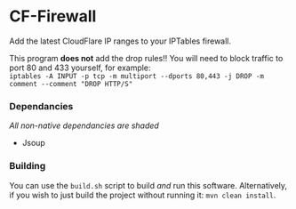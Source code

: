# CF-Firewall

Add the latest CloudFlare IP ranges to your IPTables firewall.

This program <b>does not</b> add the drop rules!! You will need to block traffic to port 80 and 433 yourself, for example:<br>
`iptables -A INPUT -p tcp -m multiport --dports 80,443 -j DROP -m comment --comment "DROP HTTP/S"`

### Dependancies

<i>All non-native dependancies are shaded</i>

* Jsoup

### Building

You can use the `build.sh` script to build <i>and</i> run this software. Alternatively, if you wish to just build the project without running it: `mvn clean install`. 
